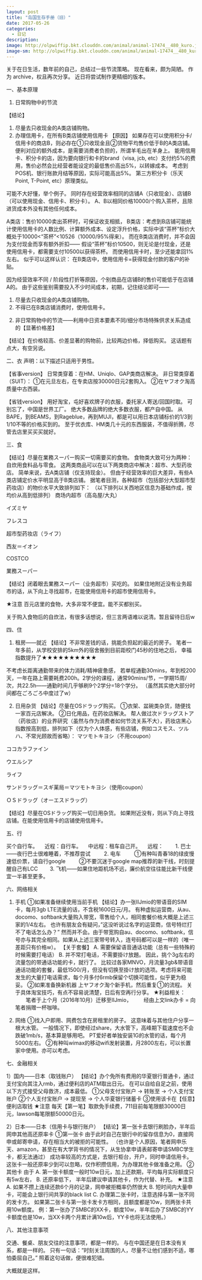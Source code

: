 ```yaml
---
layout: post
title: "岛国生存手册（旧）"
date: 2017-05-26
categories:
  - 日记
description: 
image: http://olpwiffip.bkt.clouddn.com/animal/animal-17474__480_kuro.jpg
image-sm: http://olpwiffip.bkt.clouddn.com/animal/animal-17474__480_kuro.jpg
---
```


关于在日生活，数年前的自己，总结过一些节流策略。
现在看来，颇为简陋。
作为 archive，权且再次分享。
近日将尝试制作更精细的版本。


一、基本原理

1. 日常购物中的节流

【结论】
1) 尽量去只收现金的A类店铺购物。
2) 办理信用卡，在所有B类店铺使用信用卡
【原因】
如果存在可以使用积分卡/信用卡的商店B，则必存在①只收现金且②货物平均售价低于B的A类店铺。
便利对应的额外成本，是需要消费者负担的，所谓羊毛出在羊身上。
能用信用卡、积分卡的店，因为要向银行和卡的brand（visa, jcb, etc）支付约5%的费用，售价必然会比经营者能设定的最低售价高出5%，以转嫁成本。
考虑到POS机、银行账款月结等原因，实际可能高出5%。
第三方积分卡（乐天Point, T-Point, etc）原理类似。

可能不大好懂，举个例子。
同时存在经营效率相同的店铺A（只收现金）、店铺B（可以使用现金、信用卡、积分卡）。
A、B以相同价格10000/个购入茶杯，且除进货成本外没有其他任何成本。

A类店：售价10000卖出茶杯时，可保证收支相抵，
B类店：考虑到B店铺可能统计使用信用卡的人数比例、计算额外成本、设定浮升价格，实际中该“茶杯”标价大概处于10000<“茶杯”<10526（10000/95%得来）。
而在B类店消费时，并不会因为支付现金而享有额外折扣——
假设“茶杯”标价10500，则无论是付现金，还是使用信用卡，都需要支付10500以获得茶杯。
而使用信用卡时，至少还能拿回1%左右。
似乎可以这样认识：
在B类店中，使用信用卡=获得现金付款的客户的补贴。

因为经营效率不同 / 阶段性打折等原因，个别商品在店铺B的售价可能低于在店铺A的。
由于这些鉴别需要投入不少时间成本，初期，记住结论即可——
1) 尽量去只收现金的A类店铺购物。
2) 不得已在B类店铺消费时，使用信用卡。

2. 非日常购物中的节流——利用中日资本要素不同/细分市场特殊供求关系造成的【显著价格差】

【结论】在价格较高、价差显著的购物前，比较两边价格，择低购买。
这话题有点大，有空另说。


二、衣
声明：以下描述只适用于男性。

【省事version】
日常类穿着：在HM、Uniqlo、GAP类商店解决。
非日常类穿着（SUIT）：
①在元旦左右，在专卖店按30000日元2套购入。
②在ヤフオク淘高质量中古西装。

【省钱version】
用好淘宝，屯好喜欢牌子的衣服，委托家人寄送/回国时取。
可别忘了，中国是世界工厂。
绝大多数品牌的绝大多数衣服，都产自中国。
从BAPE，到BEAMS，到Rageblue，再到MUJI，都是可以用日本店铺标价的1/3到1/10不等的价格买到的。
至于优衣库、HM类几十元的东西服装，不值得折腾，尽管去店里买买买就好。


三、食

【结论】尽量在業務スーパー购买一切需要买的食物。
食物类大致可分为两种：自炊用食料品与零食。
这两类商品可以在以下两类商店中解决：超市、大型药妆店。
简单来说，去A类店铺（仅支持现金）。
但由于经营效率的巨大差异，有些A类店铺定价水平明显高于B类店铺。
据笔者目测，各种超市（包括部分大型超市型药妆店）的物价水平大致排列如下：
（以下排列以关西地区信息为基础作成，按均价从高到低排列）
商场内超市（高岛屋/大丸）
>>
イズミヤ
>
フレスコ
>
超市型药妆店（ライフ）
>
西友＝イオン
>
COSTCO
>
業務スーパー

【结论】闭着眼去業務スーパー（业务超市）买吃的。
如果住地附近没有业务超市的话，从下向上寻找超市，在能使用信用卡的超市使用信用卡。

★注意
百元店里的食物，大多非常不便宜。能不买都别买。

关于购入食物后的自炊法，有很多话想说，但三言两语难以说清。暂且留待日后w


四、住

1. 租房——就近
【结论】不非常差钱的话，挑能负担起的最近的房子。
笔者一年多前，从学校安排的5km外的宿舍搬到目前距校门45秒的住地之后，
幸福指数提升了★★★★★★★★★★

不考虑长距离通勤带来的体力消耗/精神疲惫感，
若单程通勤30mins，年到校200天，一年在路上需要耗费200h。2学分的课程，通常90mins/节，一学期15周/次，共22.5h——通勤时间几乎够刷9个2学分=18个学分。
（虽然其实绝大部分时间都在ごろごろ中度过了w）

2. 日用杂货
【结论】尽量在OSドラッグ购买。
①衣架、盆碗类杂货，随便找一家百元店解决。
②日化用品，在药妆店解决。
帮人做过次ドラッグストア（药妆店）的业界研究（虽然与作为消费者如何节流关系不大），药妆店黑心指数按高到低，排列如下（仅为个人体感，有些店铺，例如コスモス、ツルハ、不常光顾故而省略）：
マツモトキヨシ（不用coupon）
>
ココカラファイン
>
ウエルシア
>
ライフ
>
サンドラッグ＝スギ薬局＝マツモトキヨシ（使用coupon）
>
ＯＳドラッグ（オーエスドラッグ）

【结论】尽量在OSドラッグ购买一切日用杂货。
如果附近没有，则从下向上寻找店铺。在能使用信用卡的店铺使用信用卡。


五、行

买个自行车。
　近程：自行车。
　中远程：租车自己开。
　远程：
　　1. 巴士——夜行巴士很难睡着，不推荐尝试
　　 2. 电车
　　 ①有种叫青春18的绿皮慢速低价票，请自行google
　　 ②不要沉迷于google map推荐的新干线，时刻提醒自己有LCC
　　3. 飞机——如果住地距机场不远，廉价航空往往能比新干线便宜一半甚至更多。


六、网络相关

1. 手机
①如果准备继续使用当前手机
【结论】办一张IIJmio的带语音的SIM卡，每月3gb LTE流量的话，不含税1600日元/月。
有种虚拟运营商，从au、docomo、softbank大量购入带宽，零售给个人，相同套餐价格大概是上述三家的1/4左右。
也许有朋友会有疑问，”这没听说过名字的运营商，信号特烂打不了电话怎么办？”
然而并不会。由于带宽购自au、docomo、softbank，信号亦与其完全相同。如果从上述三家带号转入，连号码都可以是一样的（唯一差距只有价格w）。
【关于套餐】
A. 需要保留语音通话功能（总有一些特殊的时候需要打电话）
B. 并不常打电话，不需要掛け放題。
因此，挑个3g左右的流量包的带通话功能的卡，就行了。
比较过各家MNVO，月流量3gb&带语音通话功能的套餐，最低1500/月，但没有切换至掛け放的选项。考虑将来可能发生的大量打电话需求，每个月多付6rmb保留个切换可能性，似乎更为稳妥。
②如果准备换新机器
上ヤフオク淘个新手机，然后重复①的流程。
关于具体淘宝技巧，有点不容易说清楚，日后有空再行分享。
★利益相关：
　　笔者于上个月（2016年10月）迁移至IIJmio，
　　经由上文link办卡 = 向笔者捐赠一杯咖啡。

2. 网络
①找入户即用、网费包含在房租里的房子。
这意味着与其他住户分享一根大水管。
一般情况下，即使经过share，大水管下，高峰期下载速度也不会跌破1mb/s，基本算是够用吧。
PT爱好者单独安装1G的水管的话，每个月5000左右。
②有种叫wimax的移动wifi发射装置，月2800左右，可以长置家中使用。亦可以考虑。


七、金融相关

1）国内——日本（取钱账户）
【结论】办个免所有费用的华夏银行普通卡，通过支付宝向其注入rmb，通过便利店的ATM取出日元。
在可以自给自足之前，使用以下方式接受父母救济，成本最低。
①父母支付宝账户 → 转账至 → 个人支付宝账户
②个人支付宝账户 → 提现至 → 个人华夏银行储蓄卡
③使用该卡在【任意】便利店取钱
★注意
每天【第一笔】取款免手续费，711目前每笔限额30000日元，lawson每笔限额50000日元。

2）日本——日本（信用卡与银行账户）
【结论】第一张卡去银行刷脸办，半年后网申其他高还原率卡
①第一张卡
由于此时自己在银行中的留存信息为0，直接网申或邮寄申请，存在相当大的被拒的可能性。
（也许是个人原因，笔者网申乐天、amazon，甚至在有大学背书的情况下，从生协拿申请表邮寄申请SMBC学生卡，都无法通过）
成功率较高的方式是，去银行柜台，开户，同时申请信用卡。
这张卡一般还原率少到可以忽略，仅作积攒信用，为办理其他卡做准备之用。
②其他卡
由于
A. 第一张卡额度一般时10w日元，加上还款期，平均每月实际额度只有5w左右，
B. 还原率低下，
半年后建议申请其他卡，作为代替、补充。
★注意
A. 如果不攒上连续还款6个月的记录，网申被拒概率仍然很大
B. 短时间内大量申卡，可能会上银行间共享的black list
C. 办理第二张卡时，注意选择与第一张不同的发卡方。
如果第二张卡与第一张卡发卡方相同，且额度都是10w，则两张卡共用10w额度。
例：第一张办了SMBC的XX卡，额度10w，半年后办了SMBC的YY卡额度也是10w，当XX卡两个月累计满10w后，YY卡也将无法使用。）


八、其他注意事项

交通、餐桌、朋友交往的注意事项，都是一样的。
与在中国还是在日本没有关系，都是一样的。
只有一句话：”时刻关注周围的人，尽量不让他们感到不适，哪怕委屈自己。”
照着这句话做，便很难犯错。

大概就是这样。
